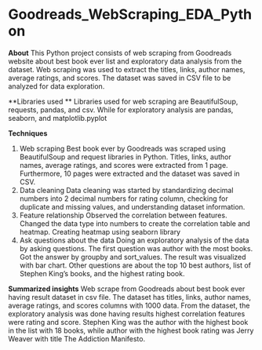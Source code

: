 # Goodreads_WebScraping_EDA_Python

**About**
This Python project consists of web scraping from Goodreads website about best book ever list and exploratory data analysis from the dataset. Web scraping was used to extract the titles, links, author names, average ratings, and scores. The dataset was saved in CSV file to be analyzed for data exploration.

**Libraries used **
Libraries used for web scraping are BeautifulSoup, requests, pandas, and csv. While for exploratory analysis are pandas, seaborn, and matplotlib.pyplot

**Techniques**
1.	Web scraping
Best book ever by Goodreads was scraped using BeautifulSoup and request libraries in Python. Titles, links, author names, average ratings, and scores were extracted from 1 page. Furthermore, 10 pages were extracted and the dataset was saved in CSV. 
2.	Data cleaning
Data cleaning was started by standardizing decimal numbers into 2 decimal numbers for rating column, checking for duplicate and missing values, and understanding dataset information.
3.	Feature relationship
Observed the correlation between features. Changed the data type into numbers to create the correlation table and heatmap. Creating heatmap using seaborn library
4.	Ask questions about the data
Doing an exploratory analysis of the data by asking questions. The first question was author with the most books. Got the answer by groupby and sort_values. The result was visualized with bar chart. Other questions are about the top 10 best authors, list of Stephen King’s books, and the highest rating book.

**Summarized insights**
Web scrape from Goodreads about best book ever having result dataset in csv file. The dataset has titles, links, author names, average ratings, and scores columns with 1000 data. From the dataset, the exploratory analysis was done having results highest correlation features were rating and score. Stephen King was the author with the highest book in the list with 18 books, while author with the highest book rating was Jerry Weaver with title The Addiction Manifesto.
